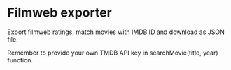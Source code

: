 # Filmweb exporter
Export filmweb ratings, match movies with IMDB ID and download as JSON file.

Remember to provide your own TMDB API key in searchMovie(title, year) function.
